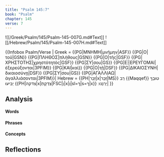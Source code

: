 ```yaml
---
title: "Psalm 145:7"
book: "Psalm"
chapter: 145
verse: 7
---
```

![[/Greek/Psalm/145/Psalm-145-007G.md#Text]]
![[/Hebrew/Psalm/145/Psalm-145-007H.md#Text]]

{{Infobox Psalm/Verse |
  Greek = {{PG|ΜΝΗΜΗ|μνήμην|ASF}} {{PG|Ο|τοῦ|GSN}} {{PG|ΠΛΗΘΟΣ|πλήθους|GSN}} {{PG|Ο|τῆς|GSF}} {{PG|ΧΡΗΣΤΟΤΗΣ|χρηστότητός|GSF}} {{PG|ΣΥ|σου|GS}} {{PG|ΕΞΕΡΕΥΓΟΜΑΙ|ἐξερεύξονται|3PFIM}} {{PG|ΚΑΙ|καὶ}} {{PG|Ο|τῇ|DSF}} {{PG|ΔΙΚΑΙΟΣΥΝΗ|δικαιοσύνῃ|DSF}} {{PG|ΣΥ|σου|GS}} {{PG|ΑΓΑΛΛΙΑΩ|ἀγαλλιάσονται|3PFIM}}|
  Hebrew = {{PH|זֵכֶר|x|זֵכֶר|MS}}
רַב
{{Maqqef}}
טוּבְךָ
יַבִּיעוּ
{{PH|צדקה|x|צִדְקָתְ|FSC|וְ|x|וְ|sl=ךָ|s=ךָ|x}}
יְרַנֵּנוּ
׃|
}}

## Analysis

#### Words

#### Phrases

#### Concepts

## Reflections
